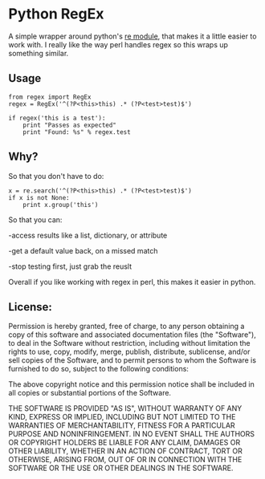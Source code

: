 Python RegEx
=============

A simple wrapper around python's [re module](http://docs.python.org/2/library/re.html), that makes it a little easier to work with.  I really like the way perl handles regex so this wraps up something similar.

Usage
-------
    from regex import RegEx
    regex = RegEx('^(?P<this>this) .* (?P<test>test)$')

    if regex('this is a test'):
        print "Passes as expected"
        print "Found: %s" % regex.test


Why?
-------

So that you don't have to do:

    x = re.search('^(?P<this>this) .* (?P<test>test)$')
    if x is not None:
        print x.group('this')

So that you can:

-access results like a list, dictionary, or attribute

-get a default value back, on a missed match

-stop testing first, just grab the reuslt


Overall if you like working with regex in perl, this makes it easier in python.

License:
-------

Permission is hereby granted, free of charge, to any person obtaining a copy of this software and associated documentation files (the "Software"), to deal in the Software without restriction, including without limitation the rights to use, copy, modify, merge, publish, distribute, sublicense, and/or sell copies of the Software, and to permit persons to whom the Software is furnished to do so, subject to the following conditions:

The above copyright notice and this permission notice shall be included in all copies or substantial portions of the Software.

THE SOFTWARE IS PROVIDED "AS IS", WITHOUT WARRANTY OF ANY KIND, EXPRESS OR IMPLIED, INCLUDING BUT NOT LIMITED TO THE WARRANTIES OF MERCHANTABILITY, FITNESS FOR A PARTICULAR PURPOSE AND NONINFRINGEMENT. IN NO EVENT SHALL THE AUTHORS OR COPYRIGHT HOLDERS BE LIABLE FOR ANY CLAIM, DAMAGES OR OTHER LIABILITY, WHETHER IN AN ACTION OF CONTRACT, TORT OR OTHERWISE, ARISING FROM, OUT OF OR IN CONNECTION WITH THE SOFTWARE OR THE USE OR OTHER DEALINGS IN THE SOFTWARE.
